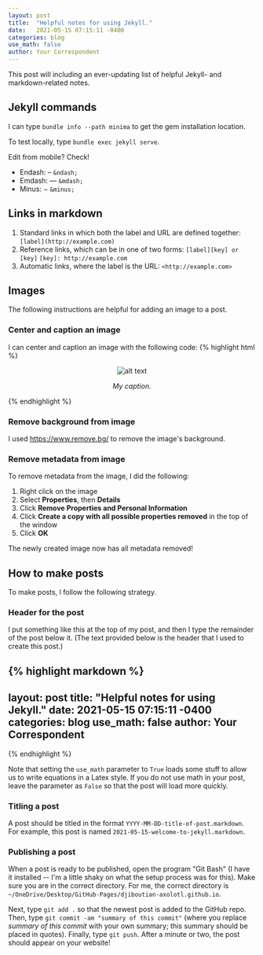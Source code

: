 ```yaml
---
layout: post
title:  "Helpful notes for using Jekyll."
date:   2021-05-15 07:15:11 -0400
categories: blog
use_math: false
author: Your Correspondent
---
```


This post will including an ever-updating list of helpful Jekyll- and markdown-related notes.

## Jekyll commands

I can type `bundle info --path minima` to get the gem installation location.

To test locally, type `bundle exec jekyll serve`.

Edit from mobile? Check!

* Endash: &ndash; `&ndash;`
* Emdash: &mdash; `&mdash;`
* Minus: &minus; `&minus;`

## Links in markdown
1. Standard links in which both the label and URL are defined together:
  `[label](http://example.com)`
1. Reference links, which can be in one of two forms:
  `[label][key] or [key]`
  `[key]: http://example.com`
1. Automatic links, where the label is the URL:
  `<http://example.com>`

## Images

The following instructions are helpful for adding an image to a post.

### Center and caption an image
I can center and caption  an image with the following code:
{% highlight html %}
<figure class="align-center">
 <p align="center">
  <img src="/images/image_name.png" alt="alt text">
 </p>
 <figcaption>
  <p align="center">
   <i>My caption.</i>
  </p>
 </figcaption>
</figure> 
{% endhighlight %}

### Remove background from image
I used <https://www.remove.bg/> to remove the image's background.

### Remove metadata from image
To remove metadata from the image, I did the following:
1. Right click on the image
1. Select **Properties**, then **Details**
1. Click **Remove Properties and Personal Information**
1. Click **Create a copy with all possible properties removed** in the top of the window
1. Click **OK**

The newly created image now has all metadata removed!

## How to make posts

To make posts, I follow the following strategy.

### Header for the post

I put something like this at the top of my post, and then I type the remainder of the post below it. (The text provided below is the header that I used to create this post.)

{% highlight markdown %}
---
layout: post
title:  "Helpful notes for using Jekyll."
date:   2021-05-15 07:15:11 -0400
categories: blog
use_math: false
author: Your Correspondent
---
{% endhighlight %}

Note that setting the `use_math` parameter to `True` loads some stuff to allow us to write equations in a Latex style. If you do not use math in your post, leave the parameter as `False` so that the post will load more quickly.

### Titling a post

A post should be titled in the format `YYYY-MM-DD-title-of-post.markdown`. For example, this post is named `2021-05-15-welcome-to-jekyll.markdown`.

### Publishing a post

When a post is ready to be published, open the program "Git Bash" (I have it installed -- I'm a little shaky on what the setup process was for this). Make sure you are in the correct directory. For me, the correct directory is `~/OneDrive/Desktop/GitHub-Pages/djiboutian-axolotl.github.io`.

Next, type `git add .` so that the newest post is added to the GitHub repo. Then, type `git commit -am "summary of this commit"` (where you replace *summary of this commit* with your own summary; this summary should be placed in quotes). Finally, type `git push`. After a minute or two, the post should appear on your website!



